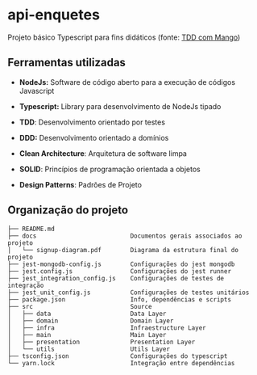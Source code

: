 # api-enquetes

Projeto básico Typescript para fins didáticos (fonte: [TDD com Mango](https://www.udemy.com/course/tdd-com-mango/?referralCode=B53CE5CA2B9AFA5A6FA1))

## Ferramentas utilizadas

*   **NodeJs:** Software de código aberto para a execução de códigos Javascript

*   **Typescript:** Library para desenvolvimento de NodeJs tipado

*   **TDD**: Desenvolvimento orientado por testes 

*   **DDD:** Desenvolvimento orientado a domínios

*   **Clean Architecture**: Arquitetura de software limpa

*   **SOLID**: Princípios de programação orientada a objetos

*   **Design Patterns**: Padrões de Projeto

## Organização do projeto

    ├── README.md 
    ├── docs                          Documentos gerais associados ao projeto
    │   └── signup-diagram.pdf        Diagrama da estrutura final do projeto
    ├── jest-mongodb-config.js        Configurações do jest mongodb
    ├── jest.config.js                Configurações do jest runner
    ├── jest_integration_config.js    Configurações de testes de integração
    ├── jest_unit_config.js           Configurações de testes unitários
    ├── package.json                  Info, dependências e scripts
    ├── src                           Source
    │   ├── data                      Data Layer
    │   ├── domain                    Domain Layer
    │   ├── infra                     Infraestructure Layer
    │   ├── main                      Main Layer
    │   ├── presentation              Presentation Layer
    │   └── utils                     Utils Layer
    ├── tsconfig.json                 Configurações do typescript
    └── yarn.lock                     Integração entre dependências
